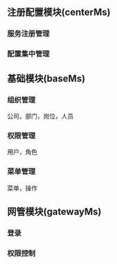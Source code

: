 ## 注册配置模块(centerMs)

### 服务注册管理

### 配置集中管理

## 基础模块(baseMs)

### 组织管理

公司，部门，岗位，人员

### 权限管理

用户，角色

### 菜单管理

菜单，操作

## 网管模块(gatewayMs)

### 登录

### 权限控制